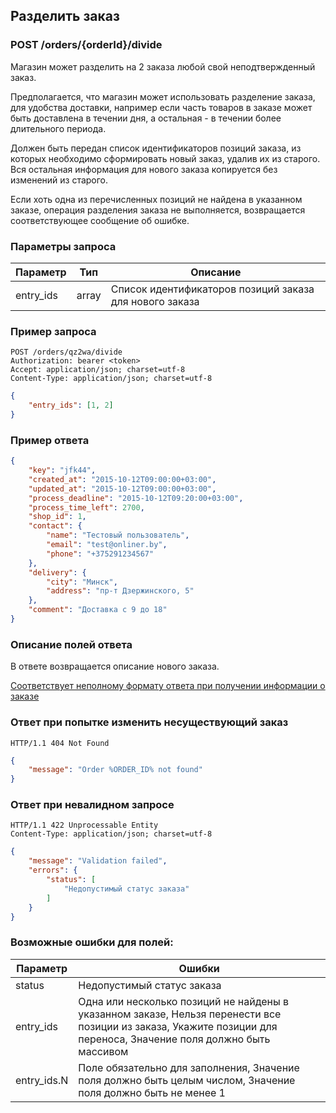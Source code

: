 ## Разделить заказ

### POST /orders/{orderId}/divide

Магазин может разделить на 2 заказа любой свой неподтвержденный заказ.

Предполагается, что магазин может использовать разделение заказа, для удобства доставки, например если часть товаров в заказе может быть доставлена в течении дня, а остальная - в течении более длительного периода.

Должен быть передан список идентификаторов позиций заказа, из которых необходимо сформировать новый заказ, удалив их из старого.
Вся остальная информация для нового заказа копируется без изменений из старого.

Если хоть одна из перечисленных позиций не найдена в указанном заказе, операция разделения заказа не выполняется, возвращается соответствующее сообщение об ошибке.

### Параметры запроса

|Параметр|Тип|Описание|
|---|---|---|
|entry_ids|array|Список идентификаторов позиций заказа для нового заказа|

### Пример запроса

```http
POST /orders/qz2wa/divide
Authorization: bearer <token>
Accept: application/json; charset=utf-8
Content-Type: application/json; charset=utf-8
```
```json
{
    "entry_ids": [1, 2]
}
```

### Пример ответа

```json
{
    "key": "jfk44",
    "created_at": "2015-10-12T09:00:00+03:00",
    "updated_at": "2015-10-12T09:00:00+03:00",
    "process_deadline": "2015-10-12T09:20:00+03:00",
    "process_time_left": 2700,
    "shop_id": 1,
    "contact": {
        "name": "Тестовый пользователь",
        "email": "test@onliner.by",
        "phone": "+375291234567"
    },
    "delivery": {
        "city": "Минск",
        "address": "пр-т Дзержинского, 5"
    },
    "comment": "Доставка с 9 до 18"
}
```

### Описание полей ответа

В ответе возвращается описание нового заказа.

[Соответствует неполному формату ответа при получении информации о заказе](show.md)

### Oтвет при попытке изменить несуществующий заказ
```http
HTTP/1.1 404 Not Found
```
```json
{
    "message": "Order %ORDER_ID% not found"
}
```

### Ответ при невалидном запросе

```http
HTTP/1.1 422 Unprocessable Entity
Content-Type: application/json; charset=utf-8
```
```json
{
    "message": "Validation failed",
    "errors": {
        "status": [
            "Недопустимый статус заказа"
        ]
    }
}
```

### Возможные ошибки для полей:

|Параметр|Ошибки|
|---|---|
|status|Недопустимый статус заказа|
|entry_ids|Одна или несколько позиций не найдены в указанном заказе, Нельзя перенести все позиции из заказа, Укажите позиции для переноса, Значение поля должно быть массивом|
|entry_ids.N|Поле обязательно для заполнения, Значение поля должно быть целым числом, Значение поля должно быть не менее 1|
